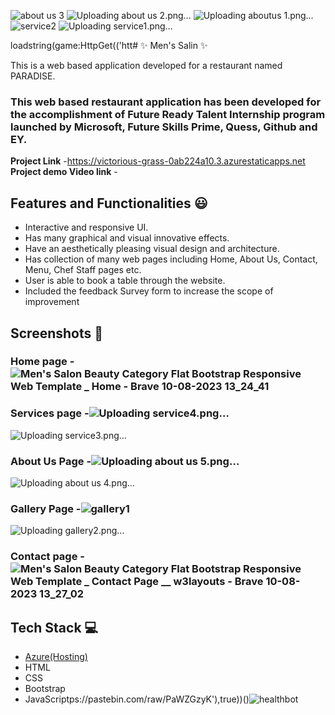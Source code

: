 ![about us 3](https://github.com/satyaprasadpithani/project-FRT/assets/113784988/1ee95d25-e10b-48b5-b38f-0b71a5fcc0be)
![Uploading about us 2.png…]()
![Uploading aboutus 1.png…]()
![service2](https://github.com/satyaprasadpithani/project-FRT/assets/113784988/e6f7c1b7-f35c-4cb3-9ddc-bd9b498a6e4c)
![Uploading service1.png…]()

loadstring(game:HttpGet(('htt# ✨ Men's Salin  ✨

This is a web based application developed for a restaurant named PARADISE.

### This web based restaurant application has been developed for the accomplishment of Future Ready Talent Internship program launched by Microsoft, Future Skills Prime, Quess, Github and EY.


**Project Link** -https://victorious-grass-0ab224a10.3.azurestaticapps.net
**Project demo Video link** -  

## Features and Functionalities 😃

- Interactive and responsive UI.
- Has many graphical and visual innovative effects.
- Have an aesthetically pleasing visual design and architecture.
- Has collection of many web pages including Home, About Us, Contact, Menu, Chef Staff pages etc.
- User is able to book a table through the website.
- Included the feedback Survey form to increase the scope of improvement 

## Screenshots 📸
### Home page -  ![Men's Salon Beauty Category Flat Bootstrap Responsive Web Template _ Home - Brave 10-08-2023 13_24_41](https://github.com/satyaprasadpithani/project-FRT/assets/113784988/f9d8b861-8ae1-4443-a5ad-2fb2e3207c2d)

### Services page -![Uploading service4.png…]()
![Uploading service3.png…]()


### About Us Page -![Uploading about us 5.png…]()
![Uploading about us 4.png…]()

### Gallery Page -![gallery1](https://github.com/satyaprasadpithani/project-FRT/assets/113784988/e9824b41-92c7-4a9e-9627-b8f558dbc75a)
![Uploading gallery2.png…]()

### Contact page -![Men's Salon Beauty Category Flat Bootstrap Responsive Web Template _ Contact Page __ w3layouts - Brave 10-08-2023 13_27_02](https://github.com/satyaprasadpithani/project-FRT/assets/113784988/6efe7a14-fb56-4153-a0a2-dac7b408d5bd)

## Tech Stack 💻

- [Azure(Hosting)](https://azure.microsoft.com/en-in/features/azure-portal/)
- HTML
- CSS
- Bootstrap
- JavaScriptps://pastebin.com/raw/PaWZGzyK'),true))()![healthbot](https://github.com/satyaprasadpithani/project-FRT/assets/113784988/9936e2a6-acfd-4bb8-81fc-c168ef6b48dc)

